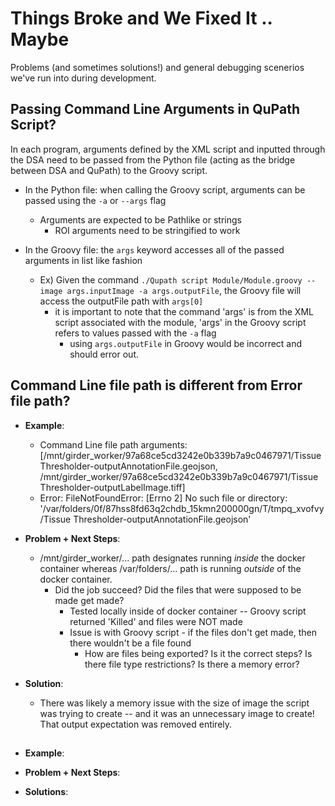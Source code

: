 # Things Broke and We Fixed It .. Maybe
Problems (and sometimes solutions!) and general debugging scenerios we've run into during development.

## Passing Command Line Arguments in QuPath Script?
In each program, arguments defined by the XML script and inputted through the DSA need to be passed from the Python file (acting as the bridge between DSA and QuPath) to the Groovy script. 

- In the Python file: when calling the Groovy script, arguments can be passed using the `-a` or `--args` flag
    - Arguments are expected to be Pathlike or strings
        - ROI arguments need to be stringified to work 

- In the Groovy file: the `args` keyword accesses all of the passed arguments in list like fashion
    - Ex) Given the command `./Qupath script Module/Module.groovy --image args.inputImage -a args.outputFile`, the Groovy file will access the outputFile path with `args[0]`
        - it is important to note that the command 'args' is from the XML script associated with the module, 'args' in the Groovy script refers to values passed with the `-a` flag
            - using `args.outputFile` in Groovy would be incorrect and should error out.

## Command Line file path is different from Error file path?
- **Example**:
    - Command Line file path arguments: [/mnt/girder_worker/97a68ce5cd3242e0b339b7a9c0467971/Tissue Thresholder-outputAnnotationFile.geojson, /mnt/girder_worker/97a68ce5cd3242e0b339b7a9c0467971/Tissue Thresholder-outputLabelImage.tiff] 
    - Error: FileNotFoundError: [Errno 2] No such file or directory: '/var/folders/0f/87hss8fd63q2chdb_15kmn200000gn/T/tmpq_xvofvy/Tissue Thresholder-outputAnnotationFile.geojson'

- **Problem + Next Steps**:
    - /mnt/girder_worker/... path designates running *inside* the docker container whereas /var/folders/... path is running *outside* of the docker container.
        - Did the job succeed? Did the files that were supposed to be made get made?
            - Tested locally inside of docker container -- Groovy script returned 'Killed' and files were NOT made 
            - Issue is with Groovy script - if the files don't get made, then there wouldn't be a file found
                - How are files being exported? Is it the correct steps? Is there file type restrictions? Is there a memory error?

- **Solution**:
    - There was likely a memory issue with the size of image the script was trying to create -- and it was an unnecessary image to create! That output expectation was removed entirely.


##
- **Example**:

- **Problem + Next Steps**:

- **Solutions**: